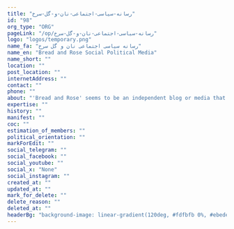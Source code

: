 ```yaml
---
title: "رسانه-سیاسی-اجتماعی-نان-و-گل-سرخ"
id: "98"
org_type: "ORG"
pageLink: "/op/رسانه-سیاسی-اجتماعی-نان-و-گل-سرخ"
logo: "logos/temporary.png"
name_fa: "رسانه سیاسی اجتماعی نان و گل سرخ"
name_en: "Bread and Rose Social Political Media"
name_short: ""
location: ""
post_location: ""
internetAddress: ""
contact: ""
phone: ""
about: "'Bread and Rose' seems to be an independent blog or media that focuses on economic, social and political issues of the society. Based on the limited information available, it appears that the outlet is likely to promote left-wing and feminist views and address issues such as gender equality, workers' rights, and social justice."
expertise: ""
history: ""
manifest: ""
coc: ""
estimation_of_members: ""
political_orientation: ""
markForEdit: ""
social_telegram: ""
social_facebook: ""
social_youtube: ""
social_x: "None"
social_instagram: ""
created_at: ""
updated_at: ""
mark_for_delete: ""
delete_reason: ""
deleted_at: ""
headerBg: "background-image: linear-gradient(120deg, #fdfbfb 0%, #ebedee 100%);"
---
```


